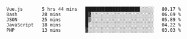 <!--START_SECTION:waka-->

```text
Vue.js       5 hrs 44 mins   ████████████████████░░░░░   80.17 %
Bash         28 mins         █▓░░░░░░░░░░░░░░░░░░░░░░░   06.69 %
JSON         25 mins         █▒░░░░░░░░░░░░░░░░░░░░░░░   05.89 %
JavaScript   18 mins         █░░░░░░░░░░░░░░░░░░░░░░░░   04.22 %
PHP          13 mins         ▓░░░░░░░░░░░░░░░░░░░░░░░░   03.03 %
```

<!--END_SECTION:waka-->
